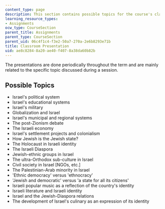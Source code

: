 ```yaml
---
content_type: page
description: This section contains possible topics for the course's classroom presentations.
learning_resource_types:
- Assignments
ocw_type: CourseSection
parent_title: Assignments
parent_type: CourseSection
parent_uid: 06c4f1c4-f3e2-50a7-270a-2e6b8293e71b
title: Classroom Presentation
uid: ae8c8284-8a20-ae40-f407-8a38da60b82b
---
```


The presentations are done periodically throughout the term and are mainly related to the specific topic discussed during a session. 

Possible Topics 
----------------

*   Israel's political system
*   Israel's educational systems
*   Israel's military
*   Globalization and Israel
*   Israel's municipal and regional systems
*   The post-Zionism debate
*   The Israeli economy
*   Israel's settlement projects and colonialism
*   How Jewish is the Jewish state?
*   The Holocaust in Israeli identity
*   The Israeli Diaspora
*   Jewish-ethnic groups in Israel
*   The ultra-Orthodox sub-culture in Israel
*   Civil society in Israel \[NGOs, etc.\]
*   The Palestinian-Arab minority in Israel
*   'Ethnic democracy' versus 'ethnocracy'
*   'Jewish and democratic' versus 'a state for all its citizens'
*   Israeli popular music as a reflection of the country's identity
*   Israeli literature and Israeli identity
*   Israel and the Jewish-Diaspora relations
*   The development of Israel's culinary as an expression of its identity